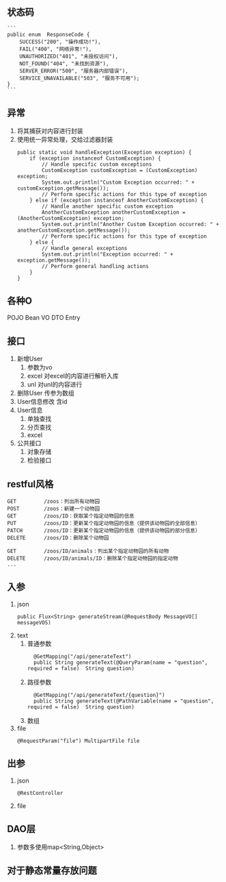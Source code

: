 ## 状态码
    ```
    public enum  ResponseCode {
        SUCCESS("200", "操作成功!"),
        FAIL("400", "网络异常!"),
        UNAUTHORIZED("401", "未授权访问"),
        NOT_FOUND("404", "未找到资源"),
        SERVER_ERROR("500", "服务器内部错误"),
        SERVICE_UNAVAILABLE("503", "服务不可用");
    }
    ```

## 异常
1. 将其捕获对内容进行封装
2. 使用统一异常处理，交给过滤器封装
    ```
    public static void handleException(Exception exception) {
        if (exception instanceof CustomException) {
            // Handle specific custom exceptions
            CustomException customException = (CustomException) exception;
            System.out.println("Custom Exception occurred: " + customException.getMessage());
            // Perform specific actions for this type of exception
        } else if (exception instanceof AnotherCustomException) {
            // Handle another specific custom exception
            AnotherCustomException anotherCustomException = (AnotherCustomException) exception;
            System.out.println("Another Custom Exception occurred: " + anotherCustomException.getMessage());
            // Perform specific actions for this type of exception
        } else {
            // Handle general exceptions
            System.out.println("Exception occurred: " + exception.getMessage());
            // Perform general handling actions
        }
    }
    ```

## 各种O
POJO
Bean
VO
DTO
Entry

## 接口
1. 新增User
   1. 参数为vo
   2. excel 对excel的内容进行解析入库
   3. unl 对unl的内容进行
2. 删除User
   传参为数组
3. User信息修改
   含id
4. User信息
   1. 单独查找
   2. 分页查找
   3. excel
5. 公共接口
   1. 对象存储
   2. 检验接口


## restful风格
```
GET         /zoos：列出所有动物园
POST        /zoos：新建一个动物园
GET         /zoos/ID：获取某个指定动物园的信息
PUT         /zoos/ID：更新某个指定动物园的信息（提供该动物园的全部信息）
PATCH       /zoos/ID：更新某个指定动物园的信息（提供该动物园的部分信息）
DELETE      /zoos/ID：删除某个动物园

GET         /zoos/ID/animals：列出某个指定动物园的所有动物
DELETE      /zoos/ID/animals/ID：删除某个指定动物园的指定动物
...
```

## 入参
1. json
    ```
    public Flux<String> generateStream(@RequestBody MessageVO[] messageVOS)
    ```
2. text
   1. 普通参数
       ```
         @GetMapping("/api/generateText")
         public String generateText(@QueryParam(name = "question", required = false)  String question)
       ```
   2. 路径参数
       ```
         @GetMapping("/api/generateText/{question}")
         public String generateText(@PathVariable(name = "question", required = false)  String question)
       ```
   3. 数组
3. file
    ```
    @RequestParam("file") MultipartFile file
    ```

## 出参
1. json
    ```
    @RestController
    ```
2. file


## DAO层
1. 参数多使用map<String,Object>

## 对于静态常量存放问题
